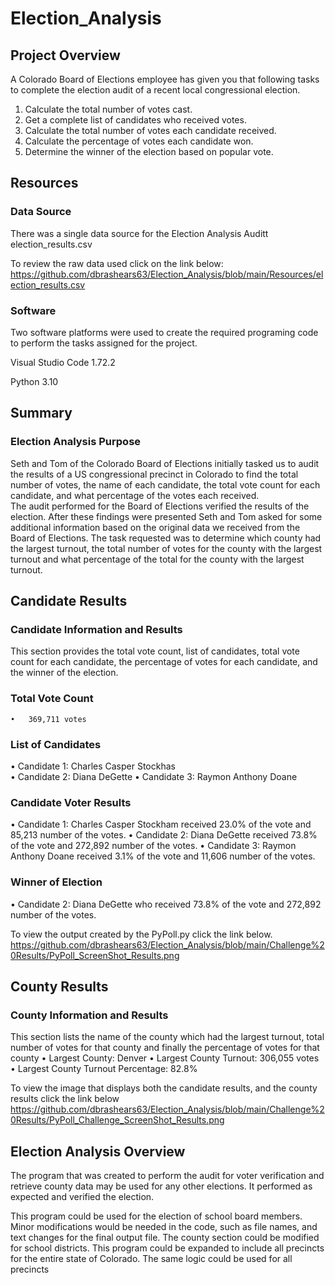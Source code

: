 # Election_Analysis

## Project Overview
A Colorado Board of Elections employee has given you that following tasks to complete the election audit of a recent local congressional election.
1. Calculate the total number of votes cast.
2. Get a complete list of candidates who received votes.
3. Calculate the total number of votes each candidate received.
4. Calculate the percentage of votes each candidate won.
5. Determine the winner of the election based on popular vote.

## Resources

### Data Source 
  There was a single data source for the Election Analysis Auditt
  election_results.csv

  To review the raw data used click on the link below:
  https://github.com/dbrashears63/Election_Analysis/blob/main/Resources/election_results.csv

### Software
  Two software platforms were used to create the required programing code to perform the tasks assigned for the project.

  Visual Studio Code 1.72.2
  
  Python 3.10

## Summary

### Election Analysis Purpose
  Seth and Tom of the Colorado Board of Elections initially tasked us to audit the results of a US congressional precinct in Colorado to find the total number of         votes, the name of each candidate, the total vote count for each candidate, and what percentage of the votes each received.  
  The audit performed for the Board of Elections verified the results of the election. After these findings were presented Seth and Tom asked for some additional         information based on the original data we received from the Board of Elections. The task requested was to determine which county had the largest turnout, the total     number of votes for the county with the largest turnout and what percentage of the total for the county with the largest turnout.

## Candidate Results

### Candidate Information and Results
  This section provides the total vote count, list of candidates, total vote count for each candidate, the percentage of votes for each candidate, and the winner of     the election. 

### Total Vote Count
    •	369,711 votes	

### List of Candidates
•	Candidate 1: Charles Casper Stockhas	
•	Candidate 2: Diana DeGette
•	Candidate 3: Raymon Anthony Doane

### Candidate Voter Results
  •	Candidate 1: Charles Casper Stockham received 23.0% of the vote and 85,213 number of the votes.
  •	Candidate 2: Diana DeGette received 73.8% of the vote and 272,892 number of the votes.
  •	Candidate 3: Raymon Anthony Doane received 3.1% of the vote and 11,606 number of the votes.

### Winner of Election 
 •	Candidate 2: Diana DeGette who received 73.8% of the vote and 272,892 number of the votes.

 To view the output created by the PyPoll.py click the link below.
 https://github.com/dbrashears63/Election_Analysis/blob/main/Challenge%20Results/PyPoll_ScreenShot_Results.png
 
## County Results
### County Information and Results
 
 This section lists the name of the county which had the largest turnout, total number of votes for that county and finally the percentage of votes for that county
  •	Largest County: Denver
  •	Largest County Turnout: 306,055 votes
  •	Largest County Turnout Percentage: 82.8%

  To view the image that displays both the candidate results, and the county results click the link below
  https://github.com/dbrashears63/Election_Analysis/blob/main/Challenge%20Results/PyPoll_Challenge_ScreenShot_Results.png


## Election Analysis Overview
 
  The program that was created to perform the audit for voter verification and retrieve county data may be used for any other elections. It performed as expected and     verified the election. 
  
  This program could be used for the election of school board members. Minor modifications would be needed in the code, such as file names, and text changes for the     final output file. The county section could be modified for school districts.
  This program could be expanded to include all precincts for the entire state of Colorado. The same logic could be used for all precincts

 
 

